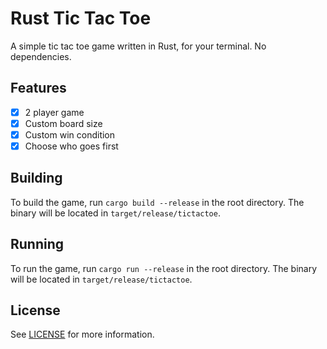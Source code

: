 # Rust Tic Tac Toe
A simple tic tac toe game written in Rust, for your terminal. No dependencies.

## Features
- [x] 2 player game
- [x] Custom board size
- [x] Custom win condition
- [x] Choose who goes first

## Building
To build the game, run `cargo build --release` in the root directory. The binary will be located in `target/release/tictactoe`.

## Running
To run the game, run `cargo run --release` in the root directory. The binary will be located in `target/release/tictactoe`.

## License
See [LICENSE](LICENSE) for more information.
